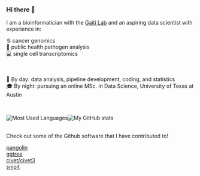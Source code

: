 ### Hi there 👋

I am a bioinformatician with the [Gaiti Lab](https://www.gaitilab.com/) and an aspiring data scientist with experience in:

♋ cancer genomics \
🐛 public health pathogen analysis \
💻 single cell transcriptomics

<br/> 

🔬 By day: data analysis, pipeline development, coding, and statistics \
🎓 By night: pursuing an online MSc. in Data Science, University of Texas at Austin

<br/> 

![Most Used Languages](https://github-readme-stats.vercel.app/api/top-langs/?username=matt-sd-watson&layout=compact&hide=html,jupyter%20notebook&theme=tokyonight)![My GitHub stats](https://github-readme-stats.vercel.app/api?username=matt-sd-watson&count_private=true&show_icons=true&include_all_commits=true&theme=tokyonight)


<br/> 
Check out some of the Github software that I have contributed to!

[pangolin](https://github.com/cov-lineages/pangolin) \
[ggtree](https://github.com/YuLab-SMU/ggtree) \
[civet/civet3](https://github.com/artic-network/civet) \
[snipit](https://github.com/aineniamh/snipit)
